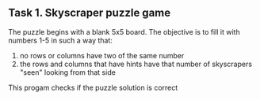 ## Task 1. Skyscraper puzzle game
The puzzle begins with a blank 5x5 board. The objective is to fill it with numbers 1-5 in such a way that:
1) no rows or columns have two of the same number
2) the rows and columns that have hints have that number of skyscrapers "seen" looking from that side

This progam checks if the puzzle solution is correct

